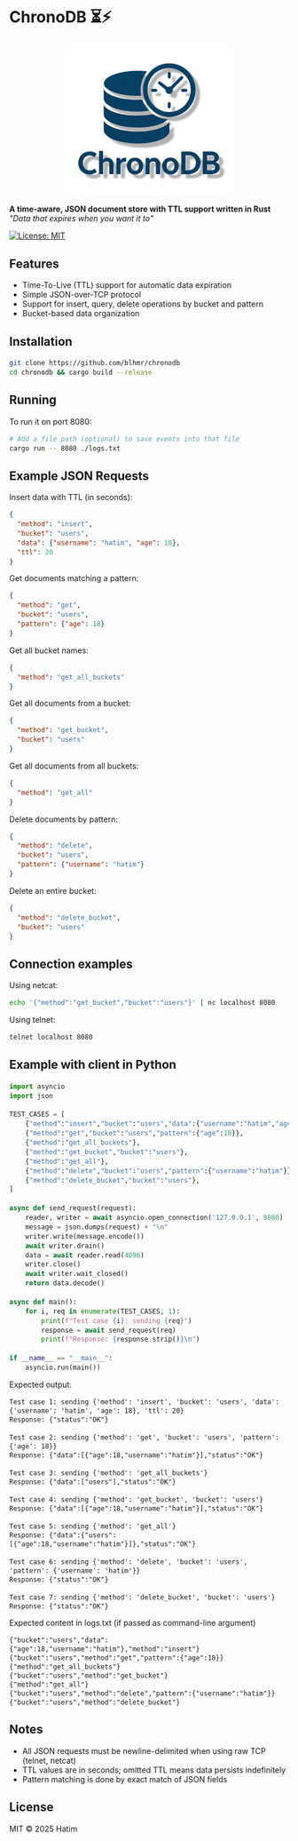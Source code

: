 # ChronoDB ⏳⚡

<p align="center">
  <img src="assets/logo.png" alt="ChronoDB Logo" width="300"/>
</p>

**A time-aware, JSON document store with TTL support written in Rust**  
*"Data that expires when you want it to"*

[![License: MIT](https://img.shields.io/badge/license-MIT-blue.svg)](LICENSE)

## Features

- Time-To-Live (TTL) support for automatic data expiration  
- Simple JSON-over-TCP protocol  
- Support for insert, query, delete operations by bucket and pattern  
- Bucket-based data organization  

## Installation
```sh
git clone https://github.com/blhmr/chronodb
cd chronodb && cargo build --release
```

## Running
To run it on port 8080:
```sh
# Add a file path (optional) to save events into that file
cargo run -- 8080 ./logs.txt
```

## Example JSON Requests

Insert data with TTL (in seconds):
```json
{
  "method": "insert",
  "bucket": "users",
  "data": {"username": "hatim", "age": 18},
  "ttl": 20
}
```

Get documents matching a pattern:
```json
{
  "method": "get",
  "bucket": "users",
  "pattern": {"age": 18}
}
```

Get all bucket names:
```json
{
  "method": "get_all_buckets"
}
```

Get all documents from a bucket:
```json
{
  "method": "get_bucket",
  "bucket": "users"
}
```

Get all documents from all buckets:
```json
{
  "method": "get_all"
}
```

Delete documents by pattern:
```json
{
  "method": "delete",
  "bucket": "users",
  "pattern": {"username": "hatim"}
}
```

Delete an entire bucket:
```json
{
  "method": "delete_bucket",
  "bucket": "users"
}
```

## Connection examples
Using netcat:
```sh
echo '{"method":"get_bucket","bucket":"users"}' | nc localhost 8080
```

Using telnet:
```sh
telnet localhost 8080
```

## Example with client in Python
```py
import asyncio
import json

TEST_CASES = [
    {"method":"insert","bucket":"users","data":{"username":"hatim","age":18},"ttl":20},
    {"method":"get","bucket":"users","pattern":{"age":18}},
    {"method":"get_all_buckets"},
    {"method":"get_bucket","bucket":"users"},
    {"method":"get_all"},
    {"method":"delete","bucket":"users","pattern":{"username":"hatim"}},
    {"method":"delete_bucket","bucket":"users"},
]

async def send_request(request):
    reader, writer = await asyncio.open_connection('127.0.0.1', 8080)
    message = json.dumps(request) + "\n"
    writer.write(message.encode())
    await writer.drain()
    data = await reader.read(4096)
    writer.close()
    await writer.wait_closed()
    return data.decode()

async def main():
    for i, req in enumerate(TEST_CASES, 1):
        print(f"Test case {i}: sending {req}")
        response = await send_request(req)
        print(f"Response: {response.strip()}\n")

if __name__ == "__main__":
    asyncio.run(main())
```

Expected output:
```
Test case 1: sending {'method': 'insert', 'bucket': 'users', 'data': {'username': 'hatim', 'age': 18}, 'ttl': 20}
Response: {"status":"OK"}

Test case 2: sending {'method': 'get', 'bucket': 'users', 'pattern': {'age': 18}}
Response: {"data":[{"age":18,"username":"hatim"}],"status":"OK"}

Test case 3: sending {'method': 'get_all_buckets'}
Response: {"data":["users"],"status":"OK"}

Test case 4: sending {'method': 'get_bucket', 'bucket': 'users'}
Response: {"data":[{"age":18,"username":"hatim"}],"status":"OK"}

Test case 5: sending {'method': 'get_all'}
Response: {"data":{"users":[{"age":18,"username":"hatim"}]},"status":"OK"}

Test case 6: sending {'method': 'delete', 'bucket': 'users', 'pattern': {'username': 'hatim'}}
Response: {"status":"OK"}

Test case 7: sending {'method': 'delete_bucket', 'bucket': 'users'}
Response: {"status":"OK"}
```

Expected content in logs.txt (if passed as command-line argument)
```
{"bucket":"users","data":{"age":18,"username":"hatim"},"method":"insert"}
{"bucket":"users","method":"get","pattern":{"age":18}}
{"method":"get_all_buckets"}
{"bucket":"users","method":"get_bucket"}
{"method":"get_all"}
{"bucket":"users","method":"delete","pattern":{"username":"hatim"}}
{"bucket":"users","method":"delete_bucket"}
```

## Notes
- All JSON requests must be newline-delimited when using raw TCP (telnet, netcat)
- TTL values are in seconds; omitted TTL means data persists indefinitely
- Pattern matching is done by exact match of JSON fields

## License
MIT © 2025 Hatim